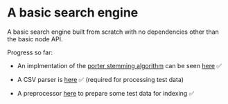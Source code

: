 # A basic search engine

A basic search engine built from scratch with no dependencies other than the basic node API.

Progress so far:

- An implmentation of the [porter stemming algorithm](https://tartarus.org/martin/PorterStemmer/index.html) can be seen [here](./stemming/porter/README.md) ✅

- A CSV parser is [here](./utils/csv/README.md) ✅ (required for processing test data)

- A preprocessor [here](./data/short_stories/README.md) to prepare some test data for indexing ✅ 
